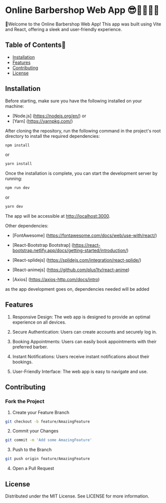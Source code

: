 # Online Barbershop Web App 😎👨‍💻👩‍💻

🫡Welcome to the Online Barbershop Web App! This app was built using Vite and React, offering a sleek and user-friendly experience.

## Table of Contents🧾

- [Installation](#installation)
- [Features](#features)
- [Contributing](#contributing)
- [License](#license)

## Installation

Before starting, make sure you have the following installed on your machine:

- [Node.js] (<https://nodejs.org/en/>)
or
- [Yarn] (<https://yarnpkg.com/>)

After cloning the repository, run the following command in the project's root directory to install the required dependencies:

```bash
npm install
```

or

```bash
yarn install
```

Once the installation is complete, you can start the development server by running:

```bash
npm run dev
```

or

```bash
yarn dev
```

The app will be accessible at <http://localhost:3000>.

Other dependencies:

- [FontAwesome] (<https://fontawesome.com/docs/web/use-with/react/>)

- [React-Bootstrap Bootstrap] (<https://react-bootstrap.netlify.app/docs/getting-started/introduction/>)

- [React-splidejs] (<https://splidejs.com/integration/react-splide/>)

- [React-animejs] (<https://github.com/plus1tv/react-anime>)

- [Axios] (<https://axios-http.com/docs/intro>)

as the app development goes on, dependencies needed will be added

## Features

1. Responsive Design: The web app is designed to provide an optimal experience on all devices.

2. Secure Authentication: Users can create accounts and securely log in.

3. Booking Appointments: Users can easily book appointments with their preferred barber.

4. Instant Notifications: Users receive instant notifications about their bookings.

5. User-Friendly Interface: The web app is easy to navigate and use.

## Contributing

### Fork the Project

1. Create your Feature Branch

```bash
git checkout -b feature/AmazingFeature
```

2. Commit your Changes

```bash
git commit -m 'Add some AmazingFeature'
```

3. Push to the Branch

```bash
git push origin feature/AmazingFeature
```

4. Open a Pull Request

## License

Distributed under the MIT License. See LICENSE for more information.
